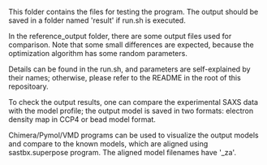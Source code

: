 This folder contains the files for testing the program. The output should be saved in a folder named 'result' if run.sh is executed.

In the reference_output folder, there are some output files used for comparison. Note that some small differences are expected, because the optimization algorithm has some random parameters.

Details can be found in the run.sh, and parameters are self-explained by their names; otherwise, please refer to the README in the root of this repositoary.

To check the output results, one can compare the experimental SAXS data with the model profile; the output model is saved in two formats: electron density map in CCP4 or bead model format.

Chimera/Pymol/VMD programs can be used to visualize the output models and compare to the known models, which are aligned using sastbx.superpose program. The aligned model filenames have '_za'.
